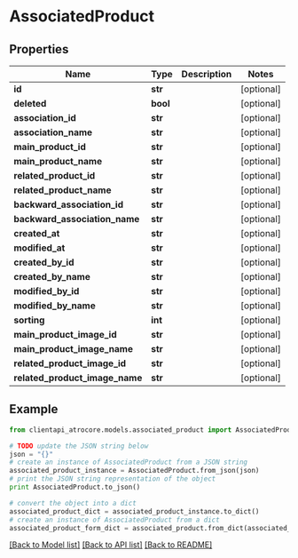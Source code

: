 # AssociatedProduct


## Properties
Name | Type | Description | Notes
------------ | ------------- | ------------- | -------------
**id** | **str** |  | [optional] 
**deleted** | **bool** |  | [optional] 
**association_id** | **str** |  | [optional] 
**association_name** | **str** |  | [optional] 
**main_product_id** | **str** |  | [optional] 
**main_product_name** | **str** |  | [optional] 
**related_product_id** | **str** |  | [optional] 
**related_product_name** | **str** |  | [optional] 
**backward_association_id** | **str** |  | [optional] 
**backward_association_name** | **str** |  | [optional] 
**created_at** | **str** |  | [optional] 
**modified_at** | **str** |  | [optional] 
**created_by_id** | **str** |  | [optional] 
**created_by_name** | **str** |  | [optional] 
**modified_by_id** | **str** |  | [optional] 
**modified_by_name** | **str** |  | [optional] 
**sorting** | **int** |  | [optional] 
**main_product_image_id** | **str** |  | [optional] 
**main_product_image_name** | **str** |  | [optional] 
**related_product_image_id** | **str** |  | [optional] 
**related_product_image_name** | **str** |  | [optional] 

## Example

```python
from clientapi_atrocore.models.associated_product import AssociatedProduct

# TODO update the JSON string below
json = "{}"
# create an instance of AssociatedProduct from a JSON string
associated_product_instance = AssociatedProduct.from_json(json)
# print the JSON string representation of the object
print AssociatedProduct.to_json()

# convert the object into a dict
associated_product_dict = associated_product_instance.to_dict()
# create an instance of AssociatedProduct from a dict
associated_product_form_dict = associated_product.from_dict(associated_product_dict)
```
[[Back to Model list]](../README.md#documentation-for-models) [[Back to API list]](../README.md#documentation-for-api-endpoints) [[Back to README]](../README.md)


